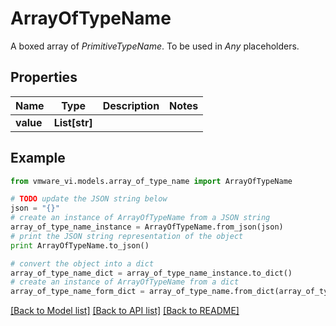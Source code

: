 # ArrayOfTypeName

A boxed array of *PrimitiveTypeName*. To be used in *Any* placeholders. 

## Properties
Name | Type | Description | Notes
------------ | ------------- | ------------- | -------------
**value** | **List[str]** |  | 

## Example

```python
from vmware_vi.models.array_of_type_name import ArrayOfTypeName

# TODO update the JSON string below
json = "{}"
# create an instance of ArrayOfTypeName from a JSON string
array_of_type_name_instance = ArrayOfTypeName.from_json(json)
# print the JSON string representation of the object
print ArrayOfTypeName.to_json()

# convert the object into a dict
array_of_type_name_dict = array_of_type_name_instance.to_dict()
# create an instance of ArrayOfTypeName from a dict
array_of_type_name_form_dict = array_of_type_name.from_dict(array_of_type_name_dict)
```
[[Back to Model list]](../README.md#documentation-for-models) [[Back to API list]](../README.md#documentation-for-api-endpoints) [[Back to README]](../README.md)



